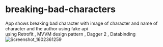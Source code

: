 # breaking-bad-characters
App shows breaking bad character with image of character and name of character and the author using fake api  
using Retrofit , MVVM design pattern , Dagger 2 , Databinding
![Screenshot_1602361259](https://user-images.githubusercontent.com/71076454/95664416-efe0c200-0b47-11eb-9f74-3ab79fee5df5.png)

